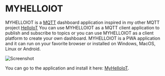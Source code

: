 # MYHELLOIOT

MYHELLOIOT is a [MQTT](https://en.wikipedia.org/wiki/MQTT) dashboard application inspired in my other MQTT project [HelloIoT](https://github.com/adrianromero/helloiot)
You can use MYHELLOIOT as a MQTT client application to publish and subscribe to topics or you can use MYHELLOIOT as a client platform to create your own dashboard. MYHELLOIOT is a PWA application and it can run on your favorite browser or installed on Windows, MacOS, Linux or Android.

![Screenshot](./raw/master/src/assets/myhelloiot.png)

You can go to the application and install it here: [MyHelloIoT](https://adrianromero.github.io/myhelloiot/).

